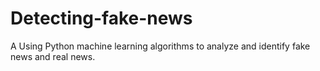 # Detecting-fake-news
A
Using Python machine learning algorithms to analyze and identify fake news and real news.

